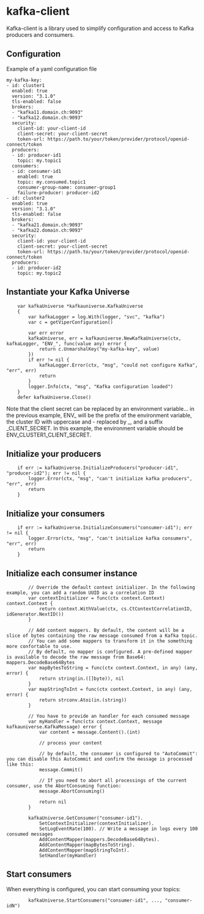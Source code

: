 # kafka-client

Kafka-client is a library used to simplify configuration and access to Kafka producers and consumers.

## Configuration

Example of a yaml configuration file

```
my-kafka-key:
- id: cluster1
  enabled: true
  version: "3.1.0"
  tls-enabled: false
  brokers:
  - "kafka11.domain.ch:9093"
  - "kafka12.domain.ch:9093"
  security:
    client-id: your-client-id
    client-secret: your-client-secret
    token-url: https://path.to/your/token/provider/protocol/openid-connect/token
  producers:
  - id: producer-id1
    topic: my.topic1
  consumers:
  - id: consumer-id1
    enabled: true
    topic: my.consumed.topic1
    consumer-group-name: consumer-group1
    failure-producer: producer-id2
- id: cluster2
  enabled: true
  version: "3.1.0"
  tls-enabled: false
  brokers:
  - "kafka21.domain.ch:9093"
  - "kafka22.domain.ch:9093"
  security:
    client-id: your-client-id
    client-secret: your-client-secret
    token-url: https://path.to/your/token/provider/protocol/openid-connect/token
  producers:
  - id: producer-id2
    topic: my.topic2
```

## Instantiate your Kafka Universe

```
	var kafkaUniverse *kafkauniverse.KafkaUniverse
	{
		var kafkaLogger = log.With(logger, "svc", "kafka")
		var c = getViperConfiguration()

		var err error
		kafkaUniverse, err = kafkauniverse.NewKafkaUniverse(ctx, kafkaLogger, "ENV_", func(value any) error {
			return c.UnmarshalKey("my-kafka-key", value)
		})
		if err != nil {
			kafkaLogger.Error(ctx, "msg", "could not configure Kafka", "err", err)
			return
		}
		logger.Info(ctx, "msg", "Kafka configuration loaded")
	}
	defer kafkaUniverse.Close()
```

Note that the client secret can be replaced by an environment variable... in the previous example, ENV_ will be the prefix of the environment variable, the cluster ID with uppercase and - replaced by _, and a suffix _CLIENT_SECRET. In this example, the environment variable should be ENV_CLUSTER1_CLIENT_SECRET.

## Initialize your producers

```
	if err := kafkaUniverse.InitializeProducers("producer-id1", "producer-id2"); err != nil {
		logger.Error(ctx, "msg", "can't initialize kafka producers", "err", err)
		return
	}
```

## Initialize your consumers

```
	if err := kafkaUniverse.InitializeConsumers("consumer-id1"); err != nil {
		logger.Error(ctx, "msg", "can't initialize kafka consumers", "err", err)
		return
	}
```

## Initialize each consumer instance

```
		// Override the default context initializer. In the following example, you can add a random UUID as a correlation ID
		var contextInitializer = func(ctx context.Context) context.Context {
			return context.WithValue(ctx, cs.CtContextCorrelationID, idGenerator.NextID())
		}

		// Add content mappers. By default, the content will be a slice of bytes containing the raw message consumed from a Kafka topic.
		// You can add some mappers to transform it in the something more confortable to use.
		// By default, no mapper is configured. A pre-defined mapper is available to decode the raw message from Base64: mappers.DecodeBase64Bytes
		var mapBytesToString = func(ctx context.Context, in any) (any, error) {
			return string(in.([]byte)), nil
		}
		var mapStringToInt = func(ctx context.Context, in any) (any, error) {
			return strconv.Atoi(in.(string))
		}

		// You have to provide an handler for each consumed message
		var myHandler = func(ctx context.Context, message kafkauniverse.KafkaMessage) error {
			var content = message.Content().(int)

			// process your content

			// by default, the consumer is configured to "AutoCommit": you can disable this AutoCommit and confirm the message is processed like this:
			message.Commit()

			// If you need to abort all processings of the current consumer, use the AbortConsuming function:
			message.AbortConsuming()

			return nil
		}

		kafkaUniverse.GetConsumer("consumer-id1").
			SetContextInitializer(contextInitializer).
			SetLogEventRate(100). // Write a message in logs every 100 consumed messages
			AddContentMapper(mappers.DecodeBase64Bytes).
			AddContentMapper(mapBytesToString).
			AddContentMapper(mapStringToInt).
			SetHandler(myHandler)
```

## Start consumers

When everything is configured, you can start consuming your topics:

```
		kafkaUniverse.StartConsumers("consumer-id1", ..., "consumer-idN")
```